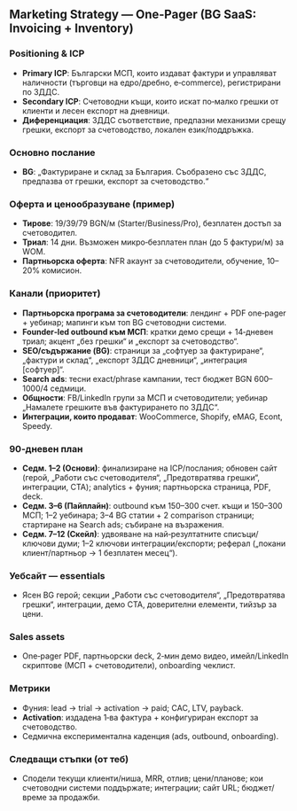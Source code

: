 ## Marketing Strategy — One‑Pager (BG SaaS: Invoicing + Inventory)

### Positioning & ICP
- **Primary ICP**: Български МСП, които издават фактури и управляват наличности (търговци на едро/дребно, e‑commerce), регистрирани по ЗДДС.
- **Secondary ICP**: Счетоводни къщи, които искат по‑малко грешки от клиенти и лесен експорт на дневници.
- **Диференциация**: ЗДДС съответствие, предпазни механизми срещу грешки, експорт за счетоводство, локален език/поддръжка.

### Основно послание
- **BG**: „Фактуриране и склад за България. Съобразено със ЗДДС, предпазва от грешки, експорт за счетоводство.“

### Оферта и ценообразуване (пример)
- **Тирове**: 19/39/79 BGN/м (Starter/Business/Pro), безплатен достъп за счетоводител.
- **Триал**: 14 дни. Възможен микро‑безплатен план (до 5 фактури/м) за WOM.
- **Партньорска оферта**: NFR акаунт за счетоводители, обучение, 10–20% комисион.

### Канали (приоритет)
- **Партньорска програма за счетоводители**: лендинг + PDF one‑pager + уебинар; мапинги към топ BG счетоводни системи.
- **Founder‑led outbound към МСП**: кратки демо срещи + 14‑дневен триал; акцент „без грешки“ и „експорт за счетоводство“.
- **SEO/съдържание (BG)**: страници за „софтуер за фактуриране“, „фактури и склад“, „експорт ЗДДС дневници“, „интеграция [софтуер]“.
- **Search ads**: тесни exact/phrase кампании, тест бюджет BGN 600–1000/4 седмици.
- **Общности**: FB/LinkedIn групи за МСП и счетоводители; уебинар „Намалете грешките във фактурирането по ЗДДС“.
- **Интеграции, които продават**: WooCommerce, Shopify, eMAG, Econt, Speedy.

### 90‑дневен план
- **Седм. 1–2 (Основи)**: финализиране на ICP/послания; обновен сайт (герой, „Работи със счетоводителя“, „Предотвратява грешки“, интеграции, CTA); analytics + фуния; партньорска страница, PDF, deck.
- **Седм. 3–6 (Пайплайн)**: outbound към 150–300 счет. къщи и 150–300 МСП; 1–2 уебинара; 3–4 BG статии + 2 comparison страници; стартиране на Search ads; събиране на възражения.
- **Седм. 7–12 (Скейл)**: удвояване на най‑резултатните списъци/ключови думи; 1–2 ключови интеграции/експорти; реферал („покани клиент/партньор → 1 безплатен месец“).

### Уебсайт — essentials
- Ясен BG герой; секции „Работи със счетоводителя“, „Предотвратява грешки“, интеграции, демо CTA, доверителни елементи, тийзър за цени.

### Sales assets
- One‑pager PDF, партньорски deck, 2‑мин демо видео, имейл/LinkedIn скриптове (МСП + счетоводители), onboarding чеклист.

### Метрики
- Фуния: lead → trial → activation → paid; CAC, LTV, payback.
- **Activation**: издадена 1‑ва фактура + конфигуриран експорт за счетоводство.
- Седмична експериментална каденция (ads, outbound, onboarding).

### Следващи стъпки (от теб)
- Сподели текущи клиенти/нишa, MRR, отлив; цени/планове; кои счетоводни системи поддържате; интеграции; сайт URL; бюджет/време за продажби.
